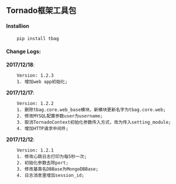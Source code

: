
## Tornado框架工具包


#### Installion
```
    pip install tbag
```


#### Change Logs:

**2017/12/18**:
```
    Version: 1.2.3
    1. 增加web app初始化;
```

**2017/12/17**:
```
    Version: 1.2.2
    1. 删除tbag.core.web_base模块，新模块更新名字为tbag.core.web;
    2. 修改MYSQL配置参数user为username;
    3. 取消TornadoContext初始化参数传入方式，改为传入setting_module;
    4. 增加HTTP请求中间件;
```

**2017/12/12**:
```
    Version: 1.2.1
    1. 修改心跳日志打印为每5秒一次;
    2. 初始化参数去除port;
    3. 修改基类名DBBase为MongoDBBase;
    4. 日志消息里增加session_id;
```
